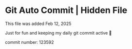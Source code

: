 # Git Auto Commit | Hidden File

This file was added Feb 12, 2025

Just for fun and keeping my daily git commit active 🤪

commit number: 123592
